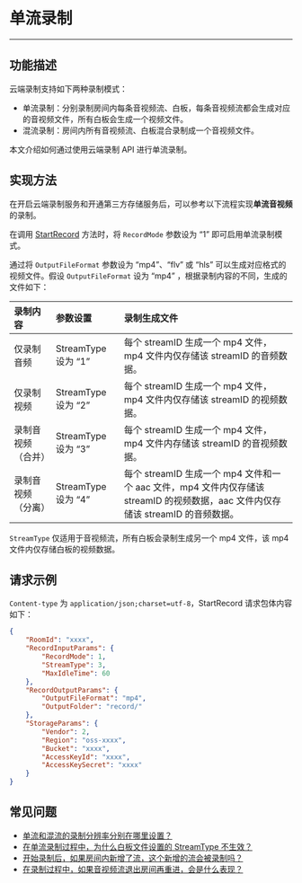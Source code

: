 # 单流录制
---
## 功能描述

云端录制支持如下两种录制模式：

* 单流录制：分别录制房间内每条音视频流、白板，每条音视频流都会生成对应的音视频文件，所有白板会生成一个视频文件。
* 混流录制：房间内所有音视频流、白板混合录制成一个音视频文件。

本文介绍如何通过使用云端录制 API 进行单流录制。

## 实现方法

在开启云端录制服务和开通第三方存储服务后，可以参考以下流程实现**单流音视频**的录制。

在调用 [StartRecord](/cloud-recording-server/start) 方法时，将 `RecordMode` 参数设为 “1” 即可启用单流录制模式。

通过将 `OutputFileFormat` 参数设为 “mp4”、“flv” 或 “hls” 可以生成对应格式的视频文件。假设 `OutputFileFormat` 设为 “mp4” ，根据录制内容的不同，生成的文件如下：

|录制内容|参数设置|录制生成文件|
|:----|:----|:----|
|仅录制音频| StreamType 设为 “1”|每个 streamID 生成一个 mp4 文件，mp4 文件内仅存储该 streamID 的音频数据。|
|仅录制视频| StreamType 设为 “2”|每个 streamID 生成一个 mp4 文件，mp4 文件内仅存储该 streamID 的视频数据。|
|录制音视频（合并）| StreamType 设为 “3”|每个 streamID 生成一个 mp4 文件，mp4 文件内存储该 streamID 的音视频数据。|
|录制音视频（分离）| StreamType 设为 “4”|每个 streamID 生成一个 mp4 文件和一个 aac 文件，mp4 文件内仅存储该 streamID 的视频数据，aac 文件内仅存储该 streamID 的音频数据。|

<Warning title="注意">

`StreamType` 仅适用于音视频流，所有白板会录制生成另一个 mp4 文件，该 mp4 文件内仅存储白板的视频数据。

</Warning>


## 请求示例

`Content-type` 为 `application/json;charset=utf-8`，StartRecord 请求包体内容如下：

```json
{
	"RoomId": "xxxx",
	"RecordInputParams": {
		"RecordMode": 1,
		"StreamType": 3,
		"MaxIdleTime": 60
	},
	"RecordOutputParams": {
		"OutputFileFormat": "mp4",
		"OutputFolder": "record/"
	},
	"StorageParams": {
		"Vendor": 2,
		"Region": "oss-xxxx",
		"Bucket": "xxxx",
		"AccessKeyId": "xxxx",
		"AccessKeySecret": "xxxx"
	}
}
```

## 常见问题

- [单流和混流的录制分辨率分别在哪里设置？](https://doc-zh.zego.im/faq/record_solution)
- [在单流录制过程中，为什么白板文件设置的 StreamType 不生效？](https://doc-zh.zego.im/faq/stream_type_invalid)
- [开始录制后，如果房间内新增了流，这个新增的流会被录制吗？](https://doc-zh.zego.im/faq/new_stream)
- [在录制过程中，如果音视频流退出房间再重进，会是什么表现？](https://doc-zh.zego.im/faq/Enter_after_exit)
